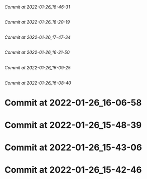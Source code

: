 ###### Commit at 2022-01-26_18-46-31
###### Commit at 2022-01-26_18-20-19
###### Commit at 2022-01-26_17-47-34
###### Commit at 2022-01-26_16-21-50
###### Commit at 2022-01-26_16-09-25
###### Commit at 2022-01-26_16-08-40
# Commit at 2022-01-26_16-06-58
# Commit at 2022-01-26_15-48-39
# Commit at 2022-01-26_15-43-06
# Commit at 2022-01-26_15-42-46

